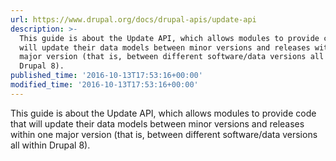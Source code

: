 ```yaml
---
url: https://www.drupal.org/docs/drupal-apis/update-api
description: >-
  This guide is about the Update API, which allows modules to provide code that
  will update their data models between minor versions and releases within one
  major version (that is, between different software/data versions all within
  Drupal 8).
published_time: '2016-10-13T17:53:16+00:00'
modified_time: '2016-10-13T17:53:16+00:00'
---
```

This guide is about the Update API, which allows modules to provide code that will update their data models between minor versions and releases within one major version (that is, between different software/data versions all within Drupal 8).